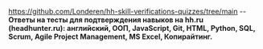 https://github.com/Londeren/hh-skill-verifications-quizzes/tree/main  -- **Ответы на тесты для подтверждения навыков на hh.ru (headhunter.ru):
английский, ООП, JavaScript, Git, HTML, Python, SQL, Scrum, Agile Project Management, MS Excel, Копирайтинг.**

